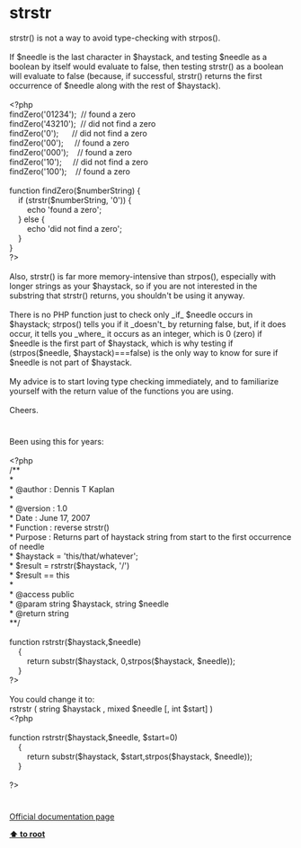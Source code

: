# strstr




<div class="phpcode"><span class="html">
strstr() is not a way to avoid type-checking with strpos().<br><br>If $needle is the last character in $haystack, and testing $needle as a boolean by itself would evaluate to false, then testing strstr() as a boolean will evaluate to false (because, if successful, strstr() returns the first occurrence of $needle along with the rest of $haystack).<br><br><span class="default">&lt;?php<br>findZero</span><span class="keyword">(</span><span class="string">&apos;01234&apos;</span><span class="keyword">);&#xA0; </span><span class="comment">// found a zero<br></span><span class="default">findZero</span><span class="keyword">(</span><span class="string">&apos;43210&apos;</span><span class="keyword">);&#xA0; </span><span class="comment">// did not find a zero<br></span><span class="default">findZero</span><span class="keyword">(</span><span class="string">&apos;0&apos;</span><span class="keyword">);&#xA0; &#xA0; &#xA0; </span><span class="comment">// did not find a zero<br></span><span class="default">findZero</span><span class="keyword">(</span><span class="string">&apos;00&apos;</span><span class="keyword">);&#xA0; &#xA0;&#xA0; </span><span class="comment">// found a zero<br></span><span class="default">findZero</span><span class="keyword">(</span><span class="string">&apos;000&apos;</span><span class="keyword">);&#xA0; &#xA0; </span><span class="comment">// found a zero<br></span><span class="default">findZero</span><span class="keyword">(</span><span class="string">&apos;10&apos;</span><span class="keyword">);&#xA0; &#xA0;&#xA0; </span><span class="comment">// did not find a zero<br></span><span class="default">findZero</span><span class="keyword">(</span><span class="string">&apos;100&apos;</span><span class="keyword">);&#xA0; &#xA0; </span><span class="comment">// found a zero<br><br></span><span class="keyword">function </span><span class="default">findZero</span><span class="keyword">(</span><span class="default">$numberString</span><span class="keyword">) {<br>&#xA0; &#xA0; if (</span><span class="default">strstr</span><span class="keyword">(</span><span class="default">$numberString</span><span class="keyword">, </span><span class="string">&apos;0&apos;</span><span class="keyword">)) {<br>&#xA0; &#xA0; &#xA0; &#xA0; echo </span><span class="string">&apos;found a zero&apos;</span><span class="keyword">;<br>&#xA0; &#xA0; } else {<br>&#xA0; &#xA0; &#xA0; &#xA0; echo </span><span class="string">&apos;did not find a zero&apos;</span><span class="keyword">;<br>&#xA0; &#xA0; }<br>}<br></span><span class="default">?&gt;<br></span><br>Also, strstr() is far more memory-intensive than strpos(), especially with longer strings as your $haystack, so if you are not interested in the substring that strstr() returns, you shouldn&apos;t be using it anyway. <br><br>There is no PHP function just to check only _if_ $needle occurs in $haystack; strpos() tells you if it _doesn&apos;t_ by returning false, but, if it does occur, it tells you _where_ it occurs as an integer, which is 0 (zero) if $needle is the first part of $haystack, which is why testing if (strpos($needle, $haystack)===false) is the only way to know for sure if $needle is not part of $haystack.<br><br>My advice is to start loving type checking immediately, and to familiarize yourself with the return value of the functions you are using.<br><br>Cheers.</span>
</div>
  

#


<div class="phpcode"><span class="html">
Been using this for years:<br><br><span class="default">&lt;?php<br></span><span class="comment">/**<br>*<br>* @author : Dennis T Kaplan<br>*<br>* @version : 1.0<br>* Date : June 17, 2007<br>* Function : reverse strstr()<br>* Purpose : Returns part of haystack string from start to the first occurrence of needle<br>* $haystack = &apos;this/that/whatever&apos;;<br>* $result = rstrstr($haystack, &apos;/&apos;)<br>* $result == this<br>*<br>* @access public<br>* @param string $haystack, string $needle<br>* @return string<br>**/<br><br></span><span class="keyword">function </span><span class="default">rstrstr</span><span class="keyword">(</span><span class="default">$haystack</span><span class="keyword">,</span><span class="default">$needle</span><span class="keyword">)<br>&#xA0; &#xA0; {<br>&#xA0; &#xA0; &#xA0; &#xA0; return </span><span class="default">substr</span><span class="keyword">(</span><span class="default">$haystack</span><span class="keyword">, </span><span class="default">0</span><span class="keyword">,</span><span class="default">strpos</span><span class="keyword">(</span><span class="default">$haystack</span><span class="keyword">, </span><span class="default">$needle</span><span class="keyword">));<br>&#xA0; &#xA0; }<br></span><span class="default">?&gt;<br></span><br>You could change it to:<br>rstrstr ( string $haystack , mixed $needle [, int $start] )<br><span class="default">&lt;?php<br><br></span><span class="keyword">function </span><span class="default">rstrstr</span><span class="keyword">(</span><span class="default">$haystack</span><span class="keyword">,</span><span class="default">$needle</span><span class="keyword">, </span><span class="default">$start</span><span class="keyword">=</span><span class="default">0</span><span class="keyword">)<br>&#xA0; &#xA0; {<br>&#xA0; &#xA0; &#xA0; &#xA0; return </span><span class="default">substr</span><span class="keyword">(</span><span class="default">$haystack</span><span class="keyword">, </span><span class="default">$start</span><span class="keyword">,</span><span class="default">strpos</span><span class="keyword">(</span><span class="default">$haystack</span><span class="keyword">, </span><span class="default">$needle</span><span class="keyword">));<br>&#xA0; &#xA0; }<br><br></span><span class="default">?&gt;</span>
</span>
</div>
  

#

[Official documentation page](https://www.php.net/manual/en/function.strstr.php)

**[⬆ to root](/)**